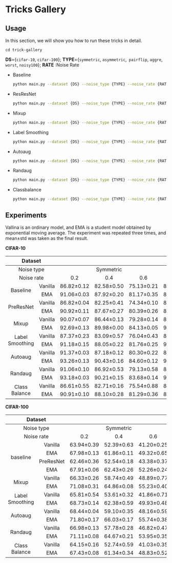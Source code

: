 # Tricks Gallery

## Usage

In this section, we will show you how to run these tricks in detail.

```
cd trick-gallery
```

**DS**={`cifar-10`, `cifar-100`}; **TYPE**={`symmetric`, `asymmetric`,` pairflip`, `aggre`, `worst`, `noisy100`}; **RATE** :Noise Rate 

- Baseline

  ```bash
  python main.py --dataset {DS} --noise_type {TYPE} --noise_rate {RATE}
  ```

- ResResNet

  ```bash
  python main.py --dataset {DS} --noise_type {TYPE} --noise_rate {RATE} --net 'PreResNet18'
  ```

- Mixup

  ```bash
  python main.py --dataset {DS} --noise_type {TYPE} --noise_rate {RATE} --alpha 1
  ```

- Label Smoothing

  ```bash
  python main.py --dataset {DS} --noise_type {TYPE} --noise_rate {RATE} --label-smoothing 0.1
  ```

- Autoaug

  ```bash
  python main.py --dataset {DS} --noise_type {TYPE} --noise_rate {RATE} --aug_type 'autoaug'
  ```

- Randaug

  ```bash
  python main.py --dataset {DS} --noise_type {TYPE} --noise_rate {RATE} --aug_type 'randaug'
  ```

- Classbalance

  ```bash
  python main.py --dataset {DS} --noise_type {TYPE} --noise_rate {RATE} --class_balance 1
  ```




## Experiments

Vallina is an ordinary model, and EMA is a student model obtained by exponential moving average. The experiment was repeated three times, and mean±std was taken as the final result. 

**CIFAR-10**

<table class="tg">
<thead>
  <tr>
    <th  align="center" class="tg-baqh" colspan="2">Dataset</th>
    <th  align="center" class="tg-baqh" colspan="8">CIFAR-10</th>
  </tr>
</thead>
<tbody>
  <tr>
    <td  align="center" class="tg-baqh" colspan="2">Noise type</td>
    <td  align="center" class="tg-baqh" colspan="3">Symmetric</td>
    <td  align="center" class="tg-baqh">Asym.</td>
    <td  align="center" class="tg-baqh" colspan="2">Instance</td>
    <td  align="center" class="tg-baqh" colspan="2">Real</td>
  </tr>
  <tr>
    <td  align="center" class="tg-baqh" colspan="2">Noise rate</td>
    <td  align="center" class="tg-baqh">0.2</td>
    <td  align="center" class="tg-baqh">0.4</td>
    <td  align="center" class="tg-baqh">0.6</td>
    <td  align="center" class="tg-baqh">0.4</td>
    <td  align="center" class="tg-baqh">0.2</td>
    <td  align="center" class="tg-baqh">0.4</td>
    <td  align="center" class="tg-baqh">aggre</td>
    <td  align="center" class="tg-baqh">worst</td>
  </tr>
  <!-- baseline -->
  <tr>
    <td style="text-align:center;vertical-align:middle" rowspan="2">Baseline</td>
    <td  align="center" class="tg-baqh">Vanilla</td>
    <td  align="center" class="tg-baqh">86.82±0.12</td>
    <td  align="center" class="tg-baqh">82.58±0.50</td>
    <td  align="center" class="tg-baqh">75.13±0.21</td>
    <!-- asymmetric noise -->
    <td  align="center" class="tg-baqh">85.49±0.75</td>
    <!-- instance noise -->
    <td  align="center" class="tg-baqh">86.14±0.21</td>
    <td  align="center" class="tg-baqh">76.25±0.64</td>
    <!-- real noise -->
    <td  align="center" class="tg-baqh">90.40±0.13</td>
    <td  align="center" class="tg-baqh">79.53±0.26</td>
  </tr>
  <tr>
    <td  align="center" class="tg-baqh">EMA</td>
    <td  align="center" class="tg-baqh">91.06±0.03</td>
    <td  align="center" class="tg-baqh">87.92±0.20</td>
    <td  align="center" class="tg-baqh">81.17±0.35</td>
    <!-- asymmetric noise -->
    <td  align="center" class="tg-baqh">88.85±0.08</td>
    <!-- instance noise -->
    <td  align="center" class="tg-baqh">90.80±0.11</td>
    <td  align="center" class="tg-baqh">82.55±0.07</td>
    <!-- real noise -->
    <td  align="center" class="tg-baqh">91.46±0.03</td>
    <td  align="center" class="tg-baqh">83.64±0.10</td>
  </tr>
  <!-- PreResNet -->
  <tr>
    <td style="text-align:center;vertical-align:middle" rowspan="2">PreResNet</td>
    <td  align="center" class="tg-baqh">Vanilla</td>
    <td  align="center" class="tg-baqh">86.82±0.04</td>
    <td  align="center" class="tg-baqh">82.25±0.41</td>
    <td  align="center" class="tg-baqh">74.34±0.10</td>
    <!-- asymmetric noise -->
    <td  align="center" class="tg-baqh">84.98±1.16</td>
    <!-- instance noise -->
    <td  align="center" class="tg-baqh">86.67±0.48</td>
    <td  align="center" class="tg-baqh">77.28±0.83</td>
    <!-- real noise -->
    <td  align="center" class="tg-baqh">89.95±0.13</td>
    <td  align="center" class="tg-baqh">78.76±0.74</td>
  </tr>
  <tr>
    <td  align="center" class="tg-baqh">EMA</td>
    <td  align="center" class="tg-baqh">90.92±0.11</td>
    <td  align="center" class="tg-baqh">87.67±0.27</td>
    <td  align="center" class="tg-baqh">80.39±0.26</td>
    <!-- asymmetric noise -->
    <td  align="center" class="tg-baqh">89.42±0.33</td>
    <!-- instance noise -->
    <td  align="center" class="tg-baqh">90.72±0.10</td>
    <td  align="center" class="tg-baqh">80.94±0.43</td>
    <!-- real noise -->
    <td  align="center" class="tg-baqh">91.33±0.09</td>
    <td  align="center" class="tg-baqh">83.60±0.17</td>
  </tr>
  <!-- mixup -->
  <tr>
    <td style="text-align:center;vertical-align:middle" rowspan="2">Mixup</td>
    <td  align="center" class="tg-baqh">Vanilla</td>
    <td  align="center" class="tg-baqh">90.07±0.07</td>
    <td  align="center" class="tg-baqh">86.44±0.13</td>
    <td  align="center" class="tg-baqh">79.28±0.14</td>
    <!-- asymmetric noise -->
    <td  align="center" class="tg-baqh">88.22±0.40</td>
    <!-- instance noise -->
    <td  align="center" class="tg-baqh">90.30±0.10</td>
    <td  align="center" class="tg-baqh">78.82±0.42</td>
    <!-- real noise -->
    <td  align="center" class="tg-baqh">92.08±0.13</td>
    <td  align="center" class="tg-baqh">82.50±0.25</td>
  </tr>
  <tr>
    <td  align="center" class="tg-baqh">EMA</td>
    <td  align="center" class="tg-baqh">92.69±0.13</td>
    <td  align="center" class="tg-baqh">89.98±0.00</td>
    <td  align="center" class="tg-baqh">84.13±0.05</td>
    <!-- asymmetric noise -->
    <td  align="center" class="tg-baqh">90.68±0.05</td>
    <!-- instance noise -->
    <td  align="center" class="tg-baqh">92.97±0.10</td>
    <td  align="center" class="tg-baqh">83.28±0.28</td>
    <!-- real noise -->
    <td  align="center" class="tg-baqh">93.29±0.09</td>
    <td  align="center" class="tg-baqh">85.54±0.10</td>
  </tr>
   <!-- labelsmoothing -->
  <tr>
    <td style="text-align:center;vertical-align:middle" rowspan="2">Label Smoothing</td>
    <td  align="center" class="tg-baqh">Vanilla</td>
    <td  align="center" class="tg-baqh">87.37±0.23</td>
    <td  align="center" class="tg-baqh">83.09±0.57</td>
    <td  align="center" class="tg-baqh">76.04±0.43</td>
    <!-- asymmetric noise -->
    <td  align="center" class="tg-baqh">86.15±0.29</td>
    <!-- instance noise -->
    <td  align="center" class="tg-baqh">86.70±0.29</td>
    <td  align="center" class="tg-baqh">76.94±0.82</td>
    <!-- real noise -->
    <td  align="center" class="tg-baqh">90.67±0.05</td>
    <td  align="center" class="tg-baqh">79.52±0.29</td>
  </tr>
  <tr>
    <td  align="center" class="tg-baqh">EMA</td>
    <td  align="center" class="tg-baqh">91.18±0.15</td>
    <td  align="center" class="tg-baqh">88.05±0.22</td>
    <td  align="center" class="tg-baqh">81.76±0.25</td>
    <!-- asymmetric noise -->
    <td  align="center" class="tg-baqh">90.11±0.20</td>
    <!-- instance noise -->
    <td  align="center" class="tg-baqh">91.13±0.07</td>
    <td  align="center" class="tg-baqh">83.29±0.25</td>
    <!-- real noise -->
    <td  align="center" class="tg-baqh">91.85±0.09</td>
    <td  align="center" class="tg-baqh">83.55±0.21</td>
  </tr>
  <!-- Autoaug -->
  <tr>
    <td style="text-align:center;vertical-align:middle" rowspan="2">Autoaug</td>
    <td  align="center" class="tg-baqh">Vanilla</td>
    <td  align="center" class="tg-baqh">91.37±0.03</td>
    <td  align="center" class="tg-baqh">87.18±0.12</td>
    <td  align="center" class="tg-baqh">80.30±0.22</td>
    <!-- asymmetric noise -->
    <td  align="center" class="tg-baqh">88.54±0.44</td>
    <!-- instance noise -->
    <td  align="center" class="tg-baqh">90.47±0.43</td>
    <td  align="center" class="tg-baqh">76.47±0.73</td>
    <!-- real noise -->
    <td  align="center" class="tg-baqh">93.66±0.08</td>
    <td  align="center" class="tg-baqh">83.79±0.59</td>
  </tr>
  <tr>
    <td  align="center" class="tg-baqh">EMA</td>
    <td  align="center" class="tg-baqh">93.26±0.13</td>
    <td  align="center" class="tg-baqh">90.43±0.16</td>
    <td  align="center" class="tg-baqh">84.60±0.12</td>
    <!-- asymmetric noise -->
    <td  align="center" class="tg-baqh">90.70±0.06</td>
    <!-- instance noise -->
    <td  align="center" class="tg-baqh">92.57±0.09</td>
    <td  align="center" class="tg-baqh">78.75±0.30</td>
    <!-- real noise -->
    <td  align="center" class="tg-baqh">94.08±0.04</td>
    <td  align="center" class="tg-baqh">86.41±0.06</td>
  </tr>
  <!-- Randaug -->
  <tr>
    <td style="text-align:center;vertical-align:middle" rowspan="2">Randaug</td>
    <td  align="center" class="tg-baqh">Vanilla</td>
    <td  align="center" class="tg-baqh">91.06±0.10</td>
    <td  align="center" class="tg-baqh">86.92±0.53</td>
    <td  align="center" class="tg-baqh">79.13±0.58</td>
    <!-- asymmetric noise -->
    <td  align="center" class="tg-baqh">88.38±0.23</td>
    <!-- instance noise -->
    <td  align="center" class="tg-baqh">89.42±0.24</td>
    <td  align="center" class="tg-baqh">74.89±2.00</td>
    <!-- real noise -->
    <td  align="center" class="tg-baqh">93.44±0.01</td>
    <td  align="center" class="tg-baqh">83.50±0.36</td>
  </tr>
  <tr>
    <td  align="center" class="tg-baqh">EMA</td>
    <td  align="center" class="tg-baqh">93.18±0.03</td>
    <td  align="center" class="tg-baqh">90.21±0.15</td>
    <td  align="center" class="tg-baqh">83.68±0.14</td>
    <!-- asymmetric noise -->
    <td  align="center" class="tg-baqh">90.41±0.18</td>
    <!-- instance noise -->
    <td  align="center" class="tg-baqh">92.09±0.12</td>
    <td  align="center" class="tg-baqh">76.10±0.19</td>
    <!-- real noise -->
    <td  align="center" class="tg-baqh">93.96±0.05</td>
    <td  align="center" class="tg-baqh">85.97±0.10</td>
  </tr>
  <!-- Class-balance -->
  <tr>
    <td style="text-align:center;vertical-align:middle" rowspan="2">Class Balance</td>
    <td  align="center" class="tg-baqh">Vanilla</td>
    <td  align="center" class="tg-baqh">86.61±0.55</td>
    <td  align="center" class="tg-baqh">82.71±0.16</td>
    <td  align="center" class="tg-baqh">75.54±0.88</td>
    <!-- asymmetric noise -->
    <td  align="center" class="tg-baqh">86.90±0.18</td>
    <!-- instance noise -->
    <td  align="center" class="tg-baqh">87.20±0.38</td>
    <td  align="center" class="tg-baqh">81.53±0.31</td>
    <!-- real noise -->
    <td  align="center" class="tg-baqh">90.64±0.10</td>
    <td  align="center" class="tg-baqh">79.59±0.34</td>
  </tr>
  <tr>
    <td  align="center" class="tg-baqh">EMA</td>
    <td  align="center" class="tg-baqh">90.91±0.10</td>
    <td  align="center" class="tg-baqh">88.10±0.28</td>
    <td  align="center" class="tg-baqh">81.29±0.36</td>
    <!-- asymmetric noise -->
    <td  align="center" class="tg-baqh">89.74±0.12</td>
    <!-- instance noise -->
    <td  align="center" class="tg-baqh">91.44±0.12</td>
    <td  align="center" class="tg-baqh">86.15±0.14</td>
    <!-- real noise -->
    <td  align="center" class="tg-baqh">91.50±0.04</td>
    <td  align="center" class="tg-baqh">83.80±0.24</td>
  </tr>
</tbody>
</table>



**CIFAR-100**




<table class="tg">
<thead>
  <tr>
    <th  align="center" class="tg-baqh" colspan="2">Dataset</th>
    <th  align="center" class="tg-baqh" colspan="7">CIFAR-100</th>
  </tr>
</thead>
<tbody>
  <tr>
    <td  align="center" class="tg-baqh" colspan="2">Noise type</td>
    <td  align="center" class="tg-baqh" colspan="3">Symmetric</td>
    <td  align="center" class="tg-baqh">Asym.</td>
    <td  align="center" class="tg-baqh" colspan="2">Instance</td>
    <td  align="center" class="tg-baqh">Real</td>
  </tr>
  <tr>
    <td  align="center" class="tg-baqh" colspan="2">Noise rate</td>
    <td  align="center" class="tg-baqh">0.2</td>
    <td  align="center" class="tg-baqh">0.4</td>
    <td  align="center" class="tg-baqh">0.6</td>
    <td  align="center" class="tg-baqh">0.4</td>
    <td  align="center" class="tg-baqh">0.2</td>
    <td  align="center" class="tg-baqh">0.4</td>
    <td  align="center" class="tg-baqh">noisy100</td>
    <!-- <td  align="center" class="tg-baqh">worst</td> -->
  </tr>
  <!-- baseline -->
  <tr>
    <td style="text-align:center;vertical-align:middle" rowspan="4">baseline</td>
    <td  align="center" class="tg-baqh">Vanilla</td>
    <td  align="center" class="tg-baqh">63.94±0.39</td>
    <td  align="center" class="tg-baqh">52.39±0.63</td>
    <td  align="center" class="tg-baqh">41.20±0.25</td>
    <!-- asymmetric noise -->
    <td  align="center" class="tg-baqh">45.60±0.17</td>
    <!-- instance noise -->
    <td  align="center" class="tg-baqh">62.54±0.50</td>
    <td  align="center" class="tg-baqh">44.48±0.15</td>
    <!-- real noise -->
    <td  align="center" class="tg-baqh">54.55±0.13</td>
  </tr>
  <tr>
    <td  align="center" class="tg-baqh">EMA</td>
    <td  align="center" class="tg-baqh">67.98±0.13</td>
    <td  align="center" class="tg-baqh">61.86±0.11</td>
    <td  align="center" class="tg-baqh">49.32±0.65</td>
    <!-- asymmetric noise -->
    <td  align="center" class="tg-baqh">52.99±0.51</td>
    <!-- instance noise -->
    <td  align="center" class="tg-baqh">66.14±0.16</td>
    <td  align="center" class="tg-baqh">53.51±0.16</td>
    <!-- real noise -->
    <td  align="center" class="tg-baqh">60.43±0.07</td>
  </tr>
  <!-- PreResNet -->
  <tr>
    <td  align="center" class="tg-baqh">PreResNet</td>
    <td  align="center" class="tg-baqh">62.46±0.36</td>
    <td  align="center" class="tg-baqh">52.54±0.18</td>
    <td  align="center" class="tg-baqh">43.38±0.37</td>
    <!-- asymmetric noise -->
    <td  align="center" class="tg-baqh">45.98±0.20</td>
    <!-- instance noise -->
    <td  align="center" class="tg-baqh">62.46±0.30</td>
    <td  align="center" class="tg-baqh">44.84±0.11</td>
    <!-- real noise -->
    <td  align="center" class="tg-baqh">53.38±0.52</td>
  </tr>
  <tr>
    <td  align="center" class="tg-baqh">EMA</td>
    <td  align="center" class="tg-baqh">67.91±0.06</td>
    <td  align="center" class="tg-baqh">62.43±0.26</td>
    <td  align="center" class="tg-baqh">52.26±0.24</td>
    <!-- asymmetric noise -->
    <td  align="center" class="tg-baqh">55.12±0.16</td>
    <!-- instance noise -->
    <td  align="center" class="tg-baqh">66.11±0.09</td>
    <td  align="center" class="tg-baqh">53.15±0.18</td>
    <!-- real noise -->
    <td  align="center" class="tg-baqh">60.24±0.15</td>
  </tr>
  <!-- mixup -->
  <tr>
    <td style="text-align:center;vertical-align:middle" rowspan="2">Mixup</td>
    <td  align="center" class="tg-baqh">Vanilla</td>
    <td  align="center" class="tg-baqh">66.33±0.26</td>
    <td  align="center" class="tg-baqh">58.74±0.49</td>
    <td  align="center" class="tg-baqh">48.89±0.77</td>
    <!-- asymmetric noise -->
    <td  align="center" class="tg-baqh">52.32±0.36</td>
    <!-- instance noise -->
    <td  align="center" class="tg-baqh">62.28±0.55</td>
    <td  align="center" class="tg-baqh">44.41±0.67</td>
    <!-- real noise -->
    <td  align="center" class="tg-baqh">58.34±0.29</td>
  </tr>
  <tr>
    <td  align="center" class="tg-baqh">EMA</td>
    <td  align="center" class="tg-baqh">71.08±0.31</td>
    <td  align="center" class="tg-baqh">64.86±0.08</td>
    <td  align="center" class="tg-baqh">55.23±0.40</td>
    <!-- asymmetric noise -->
    <td  align="center" class="tg-baqh">58.59±0.15</td>
    <!-- instance noise -->
    <td  align="center" class="tg-baqh">67.75±0.07</td>
    <td  align="center" class="tg-baqh">51.10±0.13</td>
    <!-- real noise -->
    <td  align="center" class="tg-baqh">63.17±0.22</td>
  </tr>
   <!-- labelsmoothing -->
  <tr>
    <td style="text-align:center;vertical-align:middle" rowspan="2">Label Smoothing</td>
    <td  align="center" class="tg-baqh">Vanilla</td>
    <td  align="center" class="tg-baqh">65.81±0.54</td>
    <td  align="center" class="tg-baqh">53.61±0.32</td>
    <td  align="center" class="tg-baqh">41.86±0.71</td>
    <!-- asymmetric noise -->
    <td  align="center" class="tg-baqh">47.91±0.09</td>
    <!-- instance noise -->
    <td  align="center" class="tg-baqh">62.82±0.36</td>
    <td  align="center" class="tg-baqh">41.62±0.44</td>
    <!-- real noise -->
    <td  align="center" class="tg-baqh">55.71±0.44</td>
  </tr>
  <tr>
    <td  align="center" class="tg-baqh">EMA</td>
    <td  align="center" class="tg-baqh">68.73±0.14</td>
    <td  align="center" class="tg-baqh">62.38±0.59</td>
    <td  align="center" class="tg-baqh">49.93±0.48</td>
    <!-- asymmetric noise -->
    <td  align="center" class="tg-baqh">57.31±0.27</td>
    <!-- instance noise -->
    <td  align="center" class="tg-baqh">66.90±0.12</td>
    <td  align="center" class="tg-baqh">52.68±0.35</td>
    <!-- real noise -->
    <td  align="center" class="tg-baqh">61.13±0.27</td>
  </tr>
  <!-- Autoaug -->
  <tr>
    <td style="text-align:center;vertical-align:middle" rowspan="2">Autoaug</td>
    <td  align="center" class="tg-baqh">Vanilla</td>
    <td  align="center" class="tg-baqh">68.44±0.04</td>
    <td  align="center" class="tg-baqh">59.10±0.35</td>
    <td  align="center" class="tg-baqh">48.16±0.59</td>
    <!-- asymmetric noise -->
    <td  align="center" class="tg-baqh">53.53±0.45</td>
    <!-- instance noise -->
    <td  align="center" class="tg-baqh">66.63±0.09</td>
    <td  align="center" class="tg-baqh">46.48±0.48</td>
    <!-- real noise -->
    <td  align="center" class="tg-baqh">58.30±0.25</td>
  </tr>
  <tr>
    <td  align="center" class="tg-baqh">EMA</td>
    <td  align="center" class="tg-baqh">71.80±0.17</td>
    <td  align="center" class="tg-baqh">66.03±0.17</td>
    <td  align="center" class="tg-baqh">55.74±0.38</td>
    <!-- asymmetric noise -->
    <td  align="center" class="tg-baqh">60.30±0.29</td>
    <!-- instance noise -->
    <td  align="center" class="tg-baqh">68.03±0.04</td>
    <td  align="center" class="tg-baqh">48.78±0.13</td>
    <!-- real noise -->
    <td  align="center" class="tg-baqh">63.49±0.09</td>
  </tr>
  <!-- Randaug -->
  <tr>
    <td style="text-align:center;vertical-align:middle" rowspan="2">Randaug</td>
    <td  align="center" class="tg-baqh">Vanilla</td>
    <td  align="center" class="tg-baqh">66.98±0.13</td>
    <td  align="center" class="tg-baqh">57.78±0.28</td>
    <td  align="center" class="tg-baqh">46.82±0.47</td>
    <!-- asymmetric noise -->
    <td  align="center" class="tg-baqh">52.39±0.05</td>
    <!-- instance noise -->
    <td  align="center" class="tg-baqh">65.17±0.13</td>
    <td  align="center" class="tg-baqh">44.62±0.37</td>
    <!-- real noise -->
    <td  align="center" class="tg-baqh">57.11±0.07</td>
  </tr>
  <tr>
    <td  align="center" class="tg-baqh">EMA</td>
    <td  align="center" class="tg-baqh">71.11±0.08</td>
    <td  align="center" class="tg-baqh">64.67±0.21</td>
    <td  align="center" class="tg-baqh">53.95±0.35</td>
    <!-- asymmetric noise -->
    <td  align="center" class="tg-baqh">59.45±0.29</td>
    <!-- instance noise -->
    <td  align="center" class="tg-baqh">66.88±0.08</td>
    <td  align="center" class="tg-baqh">47.47±0.45</td>
    <!-- real noise -->
    <td  align="center" class="tg-baqh">62.98±0.23</td>
  </tr>
  <!-- Class-balance -->
  <tr>
    <td style="text-align:center;vertical-align:middle" rowspan="2">Class Balance</td>
    <td  align="center" class="tg-baqh">Vanilla</td>
    <td  align="center" class="tg-baqh">64.15±0.16</td>
    <td  align="center" class="tg-baqh">52.74±0.59</td>
    <td  align="center" class="tg-baqh">41.03±0.35</td>
    <!-- asymmetric noise -->
    <td  align="center" class="tg-baqh">47.87±0.33</td>
    <!-- instance noise -->
    <td  align="center" class="tg-baqh">65.12±0.20</td>
    <td  align="center" class="tg-baqh">53.42±0.13</td>
    <!-- real noise -->
    <td  align="center" class="tg-baqh">55.28±0.15</td>
  </tr>
  <tr>
    <td  align="center" class="tg-baqh">EMA</td>
    <td  align="center" class="tg-baqh">67.43±0.08</td>
    <td  align="center" class="tg-baqh">61.34±0.34</td>
    <td  align="center" class="tg-baqh">48.83±0.52</td>
    <!-- asymmetric noise -->
    <td  align="center" class="tg-baqh">54.69±0.30</td>
    <!-- instance noise -->
    <td  align="center" class="tg-baqh">67.46±0.20</td>
    <td  align="center" class="tg-baqh">59.84±0.46</td>
    <!-- real noise -->
    <td  align="center" class="tg-baqh">60.50±0.21</td>
  </tr>
</tbody>
</table>
